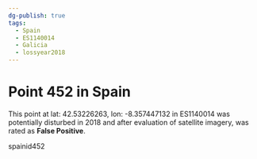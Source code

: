 ```yaml
---
dg-publish: true
tags:
  - Spain
  - ES1140014
  - Galicia
  - lossyear2018
---
```


# Point 452 in Spain

This point at lat: 42.53226263, lon: -8.357447132 in ES1140014 was potentially disturbed in 2018 and after evaluation of satellite imagery, was rated as **False Positive**.



spainid452